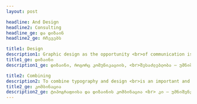 ```yaml
---
layout: post

headline: And Design 
headline2: Consulting 
headline_ge: და დიზაინ
headline2_ge: რჩევებს

title1: Design
description1: Graphic design as the opportunity <br>of communication is also very important.
title1_ge: დიზაინი
description1_ge: დიზაინი, როგორც კომუნიკაციის, <br>შესაძლებლობა — უმნიშვნელოვანესია.

title2: Combining
description2: To combine typography and design <br>is an important and noteworthy task.
title2_ge: კომბინაცია
description2_ge: ტიპოგრაფიისა და დიზაინის კომბინაცია <br> კი — უმნიშვნელოვანესი ამოცანაა.
---
```

